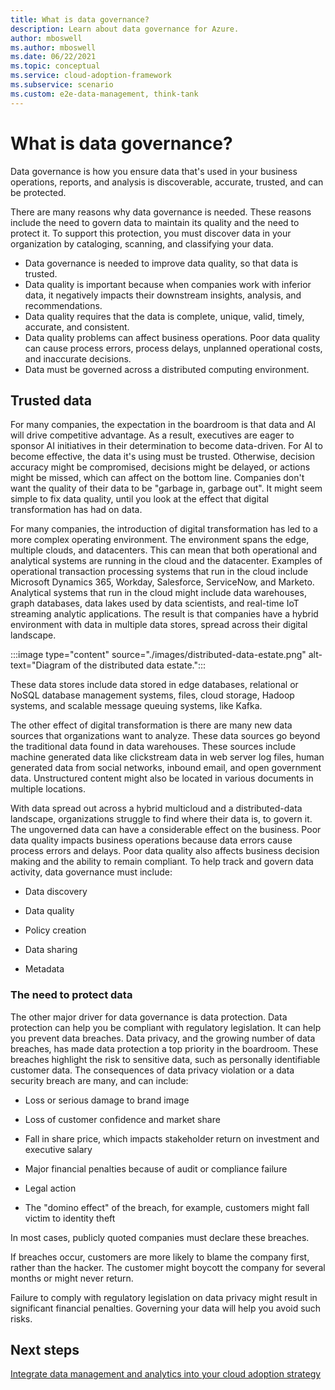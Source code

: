 ```yaml
---
title: What is data governance?
description: Learn about data governance for Azure.
author: mboswell
ms.author: mboswell
ms.date: 06/22/2021
ms.topic: conceptual
ms.service: cloud-adoption-framework
ms.subservice: scenario
ms.custom: e2e-data-management, think-tank
---
```


# What is data governance?

Data governance is how you ensure data that's used in your business operations, reports, and analysis is discoverable, accurate, trusted, and can be protected.

There are many reasons why data governance is needed. These reasons include the need to govern data to maintain its quality and the need to protect it. To support this protection, you must discover data in your organization by cataloging, scanning, and classifying your data.

- Data governance is needed to improve data quality, so that data is trusted.
- Data quality is important because when companies work with inferior data, it negatively impacts their downstream insights, analysis, and recommendations.
- Data quality requires that the data is complete, unique, valid, timely, accurate, and consistent.
- Data quality problems can affect business operations. Poor data quality can cause process errors, process delays, unplanned operational costs, and inaccurate decisions.
- Data must be governed across a distributed computing environment.

## Trusted data

For many companies, the expectation in the boardroom is that data and AI will drive competitive advantage. As a result, executives are eager to sponsor AI initiatives in their determination to become data-driven. For AI to become effective, the data it's using must be trusted. Otherwise, decision accuracy might be compromised, decisions might be delayed, or actions might be missed, which can affect on the bottom line. Companies don't want the quality of their data to be "garbage in, garbage out". It might seem simple to fix data quality, until you look at the effect that digital transformation has had on data.

For many companies, the introduction of digital transformation has led to a more complex operating environment. The environment spans the edge, multiple clouds, and datacenters. This can mean that both operational and analytical systems are running in the cloud and the datacenter. Examples of operational transaction processing systems that run in the cloud include Microsoft Dynamics 365, Workday, Salesforce, ServiceNow, and Marketo. Analytical systems that run in the cloud might include data warehouses, graph databases, data lakes used by data scientists, and real-time IoT streaming analytic applications. The result is that companies have a hybrid environment with data in multiple data stores, spread across their digital landscape.

:::image type="content" source="./images/distributed-data-estate.png" alt-text="Diagram of the distributed data estate.":::

These data stores include data stored in edge databases, relational or NoSQL database management systems, files, cloud storage, Hadoop systems, and scalable message queuing systems, like Kafka.

The other effect of digital transformation is there are many new data sources that organizations want to analyze. These data sources go beyond the traditional data found in data warehouses. These sources include machine generated data like clickstream data in web server log files, human generated data from social networks, inbound email, and open government data. Unstructured content might also be located in various documents in multiple locations.

With data spread out across a hybrid multicloud and a distributed-data landscape, organizations struggle to find where their data is, to govern it. The ungoverned data can have a considerable effect on the business. Poor data quality impacts business operations because data errors cause process errors and delays. Poor data quality also affects business decision making and the ability to remain compliant. To help track and govern data activity, data governance must include:

- Data discovery

- Data quality

- Policy creation

- Data sharing

- Metadata

### The need to protect data

The other major driver for data governance is data protection. Data protection can help you be compliant with regulatory legislation. It can help you prevent data breaches. Data privacy, and the growing number of data breaches, has made data protection a top priority in the boardroom. These breaches highlight the risk to sensitive data, such as personally identifiable customer data. The consequences of data privacy violation or a data security breach are many, and can include:

- Loss or serious damage to brand image

- Loss of customer confidence and market share

- Fall in share price, which impacts stakeholder return on investment and executive salary

- Major financial penalties because of audit or compliance failure

- Legal action

- The "domino effect" of the breach, for example, customers might fall victim to identity theft

In most cases, publicly quoted companies must declare these breaches.

If breaches occur, customers are more likely to blame the company first, rather than the hacker. The customer might boycott the company for several months or might never return.

Failure to comply with regulatory legislation on data privacy might result in significant financial penalties. Governing your data will help you avoid such risks.

## Next steps

[Integrate data management and analytics into your cloud adoption strategy](./strategy.md)
